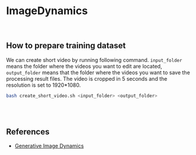 # ImageDynamics

<br></bar>

## How to prepare training dataset
We can create short video by running following command. `input_folder` means the folder where the videos you want to edit are located, `output_folder` means that the folder where the videos you want to save the processing result files.
The video is cropped in 5 seconds and the resolution is set to 1920*1080.

```bash
bash create_short_video.sh <input_folder> <output_folder>
```

<br></br>

## References
- [Generative Image Dynamics](https://openaccess.thecvf.com/content/CVPR2024/papers/Li_Generative_Image_Dynamics_CVPR_2024_paper.pdf)
